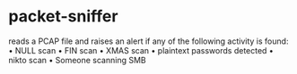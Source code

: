 # packet-sniffer

reads a PCAP file and raises an alert if any of the following activity is found:
  • NULL scan 
  • FIN scan
  • XMAS scan
  • plaintext passwords detected
  • nikto scan
  • Someone scanning SMB
